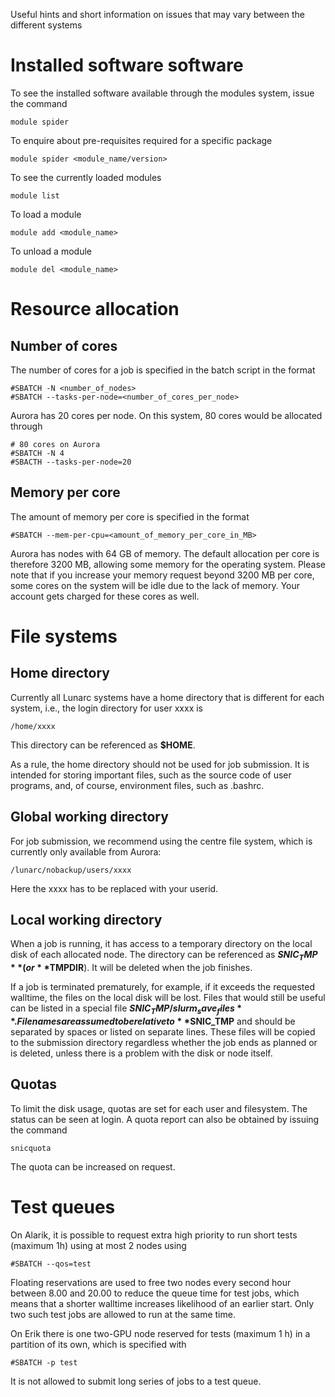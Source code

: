 Useful hints and short information on issues that may vary between the different systems

# Installed software software

To see the installed software available through the modules system, issue the command

    module spider

To enquire about pre-requisites required for a specific package

    module spider <module_name/version>

To see the currently loaded modules

    module list

To load a module

    module add <module_name>

To unload a module

    module del <module_name>

# Resource allocation

## Number of cores

The number of cores for a job is specified in the batch script in the format

    #SBATCH -N <number_of_nodes>
    #SBATCH --tasks-per-node=<number_of_cores_per_node>

Aurora has 20 cores per node. On this system, 80 cores would be allocated through

    # 80 cores on Aurora
    #SBATCH -N 4 
    #SBACTH --tasks-per-node=20

## Memory per core

The amount of memory per core is specified in the format

    #SBATCH --mem-per-cpu=<amount_of_memory_per_core_in_MB>

Aurora has nodes with 64 GB of memory. The default allocation per core is therefore 3200 MB, allowing some memory for the operating system.  Please note that if you increase your memory request beyond 3200 MB per core, some cores on the system will be idle due to the lack of memory.  Your account gets charged for these cores as well.

# File systems

## Home directory

Currently all Lunarc systems have a home directory that is different for each system, i.e., the login directory for user xxxx is

    /home/xxxx

This directory can be referenced as **$HOME**.

As a rule, the home directory should not be used for job submission. It is intended for storing important files, such as the source code of user programs, and, of course, environment files, such as .bashrc.

## Global working directory

For job submission, we recommend using the centre file system, which is currently only available from Aurora:

    /lunarc/nobackup/users/xxxx

Here the xxxx has to be replaced with your userid.

## Local working directory

When a job is running, it has access to a temporary directory on the local disk of each allocated node. The directory can be referenced as **$SNIC_TMP** (or **$TMPDIR**). It will be deleted when the job finishes.

If a job is terminated prematurely, for example, if it exceeds the requested walltime, the files on the local disk will be lost. Files that would still be useful can be listed in a special file **$SNIC_TMP/slurm_save_files**. Filenames are assumed to be relative to **$SNIC_TMP** and should be separated by spaces or listed on separate lines. These files will be copied to the submission directory regardless whether the job ends as planned or is deleted, unless there is a problem with the disk or node itself.

## Quotas

To limit the disk usage, quotas are set for each user and filesystem. The status can be seen at login. A quota report can also be obtained by issuing the command

    snicquota

The quota can be increased on request.

# Test queues

On Alarik, it is possible to request extra high priority to run short tests (maximum 1h) using at most 2 nodes using

    #SBATCH --qos=test

Floating reservations are used to free two nodes every second hour between 8.00 and 20.00 to reduce the queue time for test jobs, which means that a shorter walltime increases likelihood of an earlier start. Only two such test jobs are allowed to run at the same time.

On Erik there is one two-GPU node reserved for tests (maximum 1 h) in a partition of its own, which is specified with

    #SBATCH -p test

It is not allowed to submit long series of jobs to a test queue. 

